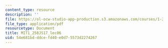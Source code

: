 ```yaml
---
content_type: resource
description: ''
file: https://ol-ocw-studio-app-production.s3.amazonaws.com/courses/1-258j-public-transportation-systems-spring-2017/54e681bdddcefd40e0d75573d2274267_MIT1_258JS17_lec06.pdf
file_type: application/pdf
resourcetype: Document
title: MIT1_258JS17_lec06
uid: 54e681bd-ddce-fd40-e0d7-5573d2274267
---
```

